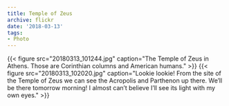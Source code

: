 ```yaml
---
title: Temple of Zeus
archive: flickr
date: '2018-03-13'
tags:
- Photo
---
```

{{< figure src="20180313_101244.jpg" caption="The Temple of Zeus in Athens. Those are Corinthian columns and American humans." >}}
{{< figure src="20180313_102020.jpg" caption="Lookie lookie! From the site of the Temple of Zeus we can see the Acropolis and Parthenon up there. We’ll be there tomorrow morning! I almost can’t believe I’ll see its light with my own eyes." >}}
